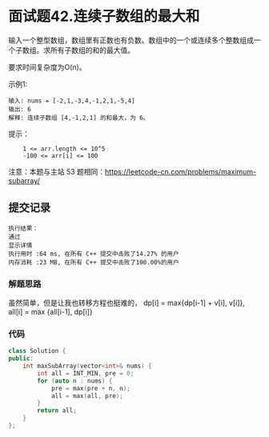 # 面试题42.连续子数组的最大和


输入一个整型数组，数组里有正数也有负数。数组中的一个或连续多个整数组成一个子数组。求所有子数组的和的最大值。

要求时间复杂度为O(n)。



示例1:
```
输入: nums = [-2,1,-3,4,-1,2,1,-5,4]
输出: 6
解释: 连续子数组 [4,-1,2,1] 的和最大，为 6。
```


提示：
```
    1 <= arr.length <= 10^5
    -100 <= arr[i] <= 100
```
注意：本题与主站 53 题相同：https://leetcode-cn.com/problems/maximum-subarray/


## 提交记录

```
执行结果：
通过
显示详情
执行用时 :64 ms, 在所有 C++ 提交中击败了14.27% 的用户
内存消耗 :23 MB, 在所有 C++ 提交中击败了100.00%的用户
```

### 解题思路
虽然简单，但是让我也转移方程也挺难的， dp[i] = max{dp[i-1] + v[i], v[i]}, all[i] = max {all[i-1], dp[i]}

### 代码

```cpp
class Solution {
public:
    int maxSubArray(vector<int>& nums) {
        int all = INT_MIN, pre = 0;
        for (auto n : nums) {
            pre = max(pre + n, n);
            all = max(all, pre);
        }
        return all;
    }
};
```